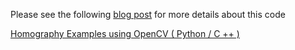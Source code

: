 Please see the following [blog post](https://www.learnopencv.com/homography-examples-using-opencv-python-c/) for more details about this code

[Homography Examples using OpenCV ( Python / C ++ )](https://www.learnopencv.com/homography-examples-using-opencv-python-c/)
